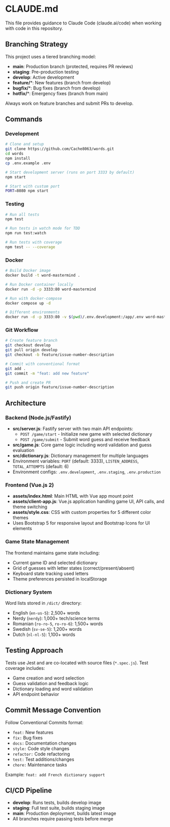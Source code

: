 # CLAUDE.md

This file provides guidance to Claude Code (claude.ai/code) when working with code in this repository.

## Branching Strategy

This project uses a tiered branching model:
- **main**: Production branch (protected, requires PR reviews)
- **staging**: Pre-production testing
- **develop**: Active development
- **feature/***: New features (branch from develop)
- **bugfix/***: Bug fixes (branch from develop)
- **hotfix/***: Emergency fixes (branch from main)

Always work on feature branches and submit PRs to develop.

## Commands

### Development
```bash
# Clone and setup
git clone https://github.com/Cache8063/words.git
cd words
npm install
cp .env.example .env

# Start development server (runs on port 3333 by default)
npm start

# Start with custom port
PORT=8080 npm start
```

### Testing
```bash
# Run all tests
npm test

# Run tests in watch mode for TDD
npm run test:watch

# Run tests with coverage
npm test -- --coverage
```

### Docker
```bash
# Build Docker image
docker build -t word-mastermind .

# Run Docker container locally
docker run -d -p 3333:80 word-mastermind

# Run with docker-compose
docker compose up -d

# Different environments
docker run -d -p 3333:80 -v $(pwd)/.env.development:/app/.env word-mastermind
```

### Git Workflow
```bash
# Create feature branch
git checkout develop
git pull origin develop
git checkout -b feature/issue-number-description

# Commit with conventional format
git add .
git commit -m "feat: add new feature"

# Push and create PR
git push origin feature/issue-number-description
```

## Architecture

### Backend (Node.js/Fastify)
- **src/server.js**: Fastify server with two main API endpoints:
  - `POST /game/start` - Initialize new game with selected dictionary
  - `POST /game/submit` - Submit word guess and receive feedback
- **src/game.js**: Core game logic including word validation and guess evaluation
- **src/dictionary.js**: Dictionary management for multiple languages
- Environment variables: `PORT` (default: 3333), `LISTEN_ADDRESS`, `TOTAL_ATTEMPTS` (default: 6)
- Environment configs: `.env.development`, `.env.staging`, `.env.production`

### Frontend (Vue.js 2)
- **assets/index.html**: Main HTML with Vue app mount point
- **assets/client-app.js**: Vue.js application handling game UI, API calls, and theme switching
- **assets/style.css**: CSS with custom properties for 5 different color themes
- Uses Bootstrap 5 for responsive layout and Bootstrap Icons for UI elements

### Game State Management
The frontend maintains game state including:
- Current game ID and selected dictionary
- Grid of guesses with letter states (correct/present/absent)
- Keyboard state tracking used letters
- Theme preferences persisted in localStorage

### Dictionary System
Word lists stored in `/dict/` directory:
- English (`en-us-5`): 2,500+ words
- Nerdy (`nerdy`): 1,000+ tech/science terms
- Romanian (`ro-ro-5`, `ro-ro-6`): 1,500+ words
- Swedish (`sv-se-5`): 1,200+ words
- Dutch (`nl-nl-5`): 1,100+ words

## Testing Approach
Tests use Jest and are co-located with source files (`*.spec.js`). Test coverage includes:
- Game creation and word selection
- Guess validation and feedback logic
- Dictionary loading and word validation
- API endpoint behavior

## Commit Message Convention
Follow Conventional Commits format:
- `feat:` New features
- `fix:` Bug fixes
- `docs:` Documentation changes
- `style:` Code style changes
- `refactor:` Code refactoring
- `test:` Test additions/changes
- `chore:` Maintenance tasks

Example: `feat: add French dictionary support`

## CI/CD Pipeline
- **develop**: Runs tests, builds develop image
- **staging**: Full test suite, builds staging image
- **main**: Production deployment, builds latest image
- All branches require passing tests before merge